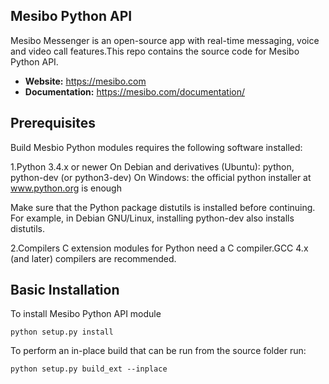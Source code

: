 ## Mesibo Python API
Mesibo Messenger is an open-source app with real-time messaging, voice and video call features.This repo contains the source code for Mesibo Python API.

- **Website:** https://mesibo.com
- **Documentation:** https://mesibo.com/documentation/

## Prerequisites
Build Mesbio Python modules requires the following software installed:

1.Python 3.4.x or newer
On Debian and derivatives (Ubuntu): python, python-dev (or python3-dev)
On Windows: the official python installer at www.python.org is enough

Make sure that the Python package distutils is installed before continuing. For example, in Debian GNU/Linux, installing python-dev also installs distutils.

2.Compilers
C extension modules for Python need a C compiler.GCC 4.x (and later) compilers are recommended. 


## Basic Installation
To install Mesibo Python API module

```
python setup.py install
```

To perform an in-place build that can be run from the source folder run:
```
python setup.py build_ext --inplace
```



